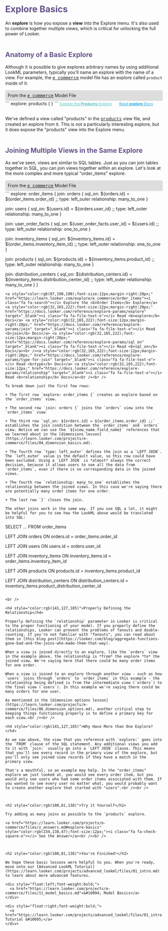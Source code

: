 <h1 style="color:rgb(100,81,138)">Explore Basics</h1>

An **explore** is how you expose a **view** into the Explore menu. It's also used to combine together multiple views, which is critical for unlocking the full power of Looker.<br /><br />



<h2 style="color:rgb(100,81,138)">Anatomy of a Basic Explore</h2>

Although it is possible to give explores arbitrary names by using additional LookML parameters, typically you'll name an explore with the name of a view. For example, the <a href="https://learn.looker.com/projects/e-commerce/files/e_commerce.model.lkml" style="font-family:Monaco,Menlo,Consolas,Courier New,monospace;">e_commerce</a> model file has an explore called `product` inside of it:

<div style="border-radius:5px 5px 0 0;padding:8px;background-color:rgb(221,221,221);">
 From the <a href="https://learn.looker.com/projects/e-commerce/files/e_commerce.model.lkml" style="font-family:Monaco,Menlo,Consolas,Courier New,monospace;">e_commerce</a> Model File</a>
</div>
```
explore: products { }
```
<a style="color:rgb(87,190,190);font-size:12px;margin-right:20px;" href="https://learn.looker.com/explore/e_commerce/products"><i class="fa fa-search"></i> Explore the <b>Products</b> Explore</a> <a style="color:rgb(32,165,222);font-size:12px;" href="https://docs.looker.com/reference/explore-params/explore" target="_blank"><i class="fa fa-file-text-o"></i> Read <b>explore</b> Docs</a><br /><br />

We've defined a view called "products" in the <a href="https://learn.looker.com/projects/e-commerce/files/products.view.lkml" style="font-family:Monaco,Menlo,Consolas,Courier New,monospace;">products</a> view file, and created an explore from it. This is not a particularly interesting explore, but it does expose the "products" view into the Explore menu.<br /><br />



<h2 style="color:rgb(100,81,138)">Joining Multiple Views in the Same Explore</h2>

As we've seen, views are similar to SQL tables. Just as you can join tables together in SQL, you can join views together within an explore. Let's look at the more complex and more typical "order_items" explore:

<div style="border-radius:5px 5px 0 0;padding:8px;background-color:rgb(221,221,221);">
 From the <a href="https://learn.looker.com/projects/e-commerce/files/e_commerce.model.lkml" style="font-family:Monaco,Menlo,Consolas,Courier New,monospace;">e_commerce</a> Model File</a>
</div>
```
explore: order_items {
  join: orders {
    sql_on: ${orders.id} = ${order_items.order_id} ;;
    type: left_outer
    relationship: many_to_one
  }

  join: users {
    sql_on: ${users.id} = ${orders.user_id} ;;
    type: left_outer
    relationship: many_to_one
  }

  join: user_order_facts {
    sql_on: ${user_order_facts.user_id} = ${users.id} ;;
    type: left_outer
    relationship: one_to_one
  }

  join: inventory_items {
    sql_on: ${inventory_items.id} = ${order_items.inventory_item_id} ;;
    type: left_outer
    relationship: one_to_one
  }

  join: products {
    sql_on: ${products.id} = ${inventory_items.product_id} ;;
    type: left_outer
    relationship: many_to_one
  }

  join:  distribution_centers {
    sql_on: ${distribution_centers.id} = ${inventory_items.distribution_center_id} ;;
    type: left_outer
    relationship: many_to_one
  }
}
```
<a style="color:rgb(87,190,190);font-size:12px;margin-right:20px;" href="https://learn.looker.com/explore/e_commerce/order_items"><i class="fa fa-search"></i> Explore the <b>Order Items</b> Explore</a> <a style="color:rgb(32,165,222);font-size:12px;margin-right:20px;" href="https://docs.looker.com/reference/explore-params/explore" target="_blank"><i class="fa fa-file-text-o"></i> Read <b>explore</b> Docs</a> <a style="color:rgb(32,165,222);font-size:12px;margin-right:20px;" href="https://docs.looker.com/reference/explore-params/join" target="_blank"><i class="fa fa-file-text-o"></i> Read <b>join</b> Docs</a> <a style="color:rgb(32,165,222);font-size:12px;margin-right:20px;" href="https://docs.looker.com/reference/explore-params/sql_on" target="_blank"><i class="fa fa-file-text-o"></i> Read <b>sql_on</b> Docs</a><br /><a style="color:rgb(32,165,222);font-size:12px;margin-right:20px;" href="https://docs.looker.com/reference/explore-params/type-for-join" target="_blank"><i class="fa fa-file-text-o"></i> Read <b>type</b> Docs</a> <a style="color:rgb(32,165,222);font-size:12px;" href="https://docs.looker.com/reference/explore-params/relationship" target="_blank"><i class="fa fa-file-text-o"></i> Read <b>relationship</b> Docs</a><br /><br />

To break down just the first few rows:

+ The first row `explore: order_items {` creates an explore based on the `order_items` view.

+ The second row `join: orders {` joins the `orders` view into the `order_items` view

+ The third row `sql_on: ${orders.id} = ${order_items.order_id} ;;` establishes the join condition between the `order_items` and `orders` view. Notice we can use the `${view_name.field_name}` references that we learned about in the [dimensions lesson](https://learn.looker.com/projects/e-commerce/files/04_dimension_basics.md).

+ The fourth row `type: left_outer` defines the join as a `LEFT JOIN`. The `left_outer` value is the default value, so this row could have been excluded. Using a `LEFT JOIN` is *almost* always the correct decision, because it allows users to see all the data from `order_items`, even if there is no corresponding data in the joined views.

+ The fourth row `relationship: many_to_one` establishes the relationship between the joined views. In this case we're saying there are potentially many order items for one order.

+ The last row `}` closes the join.

The other joins work in the same way. If you use SQL a lot, it might be helpful for you to see how the LookML above would be translated into SQL:

```
SELECT ...
FROM order_items

LEFT JOIN orders
ON orders.id = order_items.order_id

LEFT JOIN users
ON users.id = orders.user_id

LEFT JOIN inventory_items
ON inventory_items.id = order_items.inventory_item_id

LEFT JOIN products
ON products.id = inventory_items.product_id

LEFT JOIN distribution_centers
ON distribution_centers.id = inventory_items.product_distribution_center_id
```

<br />

<h4 style="color:rgb(141,127,185)">Properly Defining the Relationship</h4>

Properly defining the `relationship` parameter in Looker is critical to the proper functioning of your model. If you properly define the relationships, Looker can prevent the problems of fanouts and double-counting. If you're not familiar with "fanouts", you can read about them in [this blog post](https://looker.com/blog/aggregate-functions-gone-bad-and-the-joins-who-made-them-that-way).

When a view is joined directly to an explore, like the `orders` view in the example above, the relationship is *from* the explore *to* the joined view. We're saying here that there could be many order items for one order.

When a view is joined to an explore through another view - such as how `users` joins through `orders` to `order_items` in this example - the relationship being defined is from the intermediate view (`orders`) to the final view (`users`). In this example we're saying there could be many orders for one user.

As mentioned in the [dimension options lesson](https://learn.looker.com/projects/e-commerce/files/06_dimension_options.md), another critical step to keeping things functioning properly is to define a primary key for each view.<br /><br />

<h4 style="color:rgb(141,127,185)">Why Have More than One Explore?</h4>

As we saw above, the view that you reference with `explore:` goes into the `FROM` clause of the SQL statement. Any additional views you add to it with `join:` usually go into a `LEFT JOIN` clause. This means that you'll see every record in the primary view of the explore, but you'll only see joined view records if they have a match in the primary view.

That's a mouthful, so an example may help. In the "order_items" explore we just looked at, you would see every order item, but you would only see users who had some order items associated with them. If you wanted to see every user no matter what, you would probably want to create another explore that started with "users".<br /><br />



<h2 style="color:rgb(100,81,138)">Try it Yourself</h2>

Try adding as many joins as possible to the `products` explore.

<a href="https://learn.looker.com/projects/e-commerce/files/z_answers.md#explore-basics" style="color:rgb(234,138,47);font-size:12px;"><i class="fa fa-check-square-o"></i> See the Answer</a><br /><br />



<h2 style="color:rgb(100,81,138)">You're Finished!</h2>

We hope these basic lessons were helpful to you. When you're ready, move onto our [Advanced LookML Tutorial](https://learn.looker.com/projects/advanced_lookml/files/01_intro.md) to learn about more advanced features.

<div style="float:left;font-weight:bold;">
  <a href="https://learn.looker.com/projects/e-commerce/files/11_model_basics.md">&#10094; Model Basics</a>
</div>

<div style="float:right;font-weight:bold;">
  <a href="https://learn.looker.com/projects/advanced_lookml/files/01_intro.md">Advanced Tutorial &#10095;</a>
</div>
